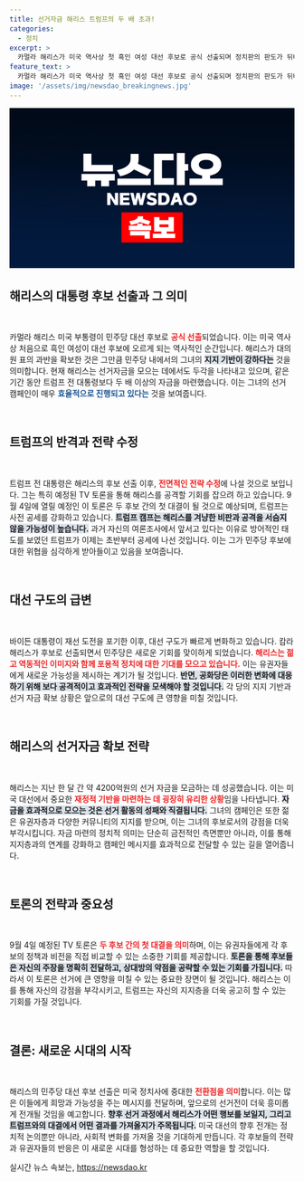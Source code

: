 ```yaml
---
title: 선거자금 해리스 트럼프의 두 배 초과!
categories:
  - 정치
excerpt: >
  카멀라 해리스가 미국 역사상 첫 흑인 여성 대선 후보로 공식 선출되며 정치판의 판도가 뒤바뀌고 있습니다. 트럼프와의 첫 TV 토론이 한 달 뒤 다가오는 가운데, 공화당은 전략 수정에 돌입할 전망입니다. 클릭해 더 알아보세요!
feature_text: >
  카멀라 해리스가 미국 역사상 첫 흑인 여성 대선 후보로 공식 선출되며 정치판의 판도가 뒤바뀌고 있습니다. 트럼프와의 첫 TV 토론이 한 달 뒤 다가오는 가운데, 공화당은 전략 수정에 돌입할 전망입니다. 클릭해 더 알아보세요!
image: '/assets/img/newsdao_breakingnews.jpg'
---
```


<p><img src="/assets/img/newsdao_breakingnews.jpg" alt="pcversion 속보" /></p>

<h2 data-ke-size="size26">해리스의 대통령 후보 선출과 그 의미</h2>

<p data-ke-size="size16">&nbsp;</p>

<p>카멀라 해리스 미국 부통령이 민주당 대선 후보로 <b><span style="color: #ee2323;">공식 선출</span></b>되었습니다. 이는 미국 역사상 처음으로 흑인 여성이 대선 후보에 오르게 되는 역사적인 순간입니다. 해리스가 대의원 표의 과반을 확보한 것은 그만큼 민주당 내에서의 그녀의 <b><span style="background-color: #21538527;">지지 기반이 강하다는</span></b> 것을 의미합니다. 현재 해리스는 선거자금을 모으는 데에서도 두각을 나타내고 있으며, 같은 기간 동안 트럼프 전 대통령보다 두 배 이상의 자금을 마련했습니다. 이는 그녀의 선거 캠페인이 매우 <b><span style="color: #1a5490;">효율적으로 진행되고 있다는</span></b> 것을 보여줍니다.</p>

<p data-ke-size="size16">&nbsp;</p>

<h2 data-ke-size="size26">트럼프의 반격과 전략 수정</h2>

<p data-ke-size="size16">&nbsp;</p>

<p>트럼프 전 대통령은 해리스의 후보 선출 이후, <b><span style="color: #ee2323;">전면적인 전략 수정</span></b>에 나설 것으로 보입니다. 그는 특히 예정된 TV 토론을 통해 해리스를 공격할 기회를 잡으려 하고 있습니다. 9월 4일에 열릴 예정인 이 토론은 두 후보 간의 첫 대결이 될 것으로 예상되며, 트럼프는 사전 공세를 강화하고 있습니다. <b><span style="background-color: #21538527;">트럼프 캠프는 해리스를 겨냥한 비판과 공격을 서슴지 않을 가능성이 높습니다.</span></b> 과거 자신의 여론조사에서 앞서고 있다는 이유로 방어적인 태도를 보였던 트럼프가 이제는 초반부터 공세에 나선 것입니다. 이는 그가 민주당 후보에 대한 위협을 심각하게 받아들이고 있음을 보여줍니다.</p>

<p data-ke-size="size16">&nbsp;</p>

<h2 data-ke-size="size26">대선 구도의 급변</h2>

<p data-ke-size="size16">&nbsp;</p>

<p>바이든 대통령이 재선 도전을 포기한 이후, 대선 구도가 빠르게 변화하고 있습니다. 캄라 해리스가 후보로 선출되면서 민주당은 새로운 기회를 맞이하게 되었습니다. <b><span style="color: #ee2323;">해리스는 젊고 역동적인 이미지와 함께 포용적 정치에 대한 기대를 모으고 있습니다.</span></b> 이는 유권자들에게 새로운 가능성을 제시하는 계기가 될 것입니다. <b><span style="background-color: #21538527;">반면, 공화당은 이러한 변화에 대응하기 위해 보다 공격적이고 효과적인 전략을 모색해야 할 것입니다.</span></b> 각 당의 지지 기반과 선거 자금 확보 상황은 앞으로의 대선 구도에 큰 영향을 미칠 것입니다.</p>

<p data-ke-size="size16">&nbsp;</p>

<h2 data-ke-size="size26">해리스의 선거자금 확보 전략</h2>

<p data-ke-size="size16">&nbsp;</p>

<p>해리스는 지난 한 달 간 약 4200억원의 선거 자금을 모금하는 데 성공했습니다. 이는 미국 대선에서 중요한 <b><span style="color: #ee2323;">재정적 기반을 마련하는 데 굉장히 유리한 상황</span></b>임을 나타냅니다. <b><span style="background-color: #21538527;">자금을 효과적으로 모으는 것은 선거 활동의 성패와 직결됩니다.</span></b> 그녀의 캠페인은 또한 젊은 유권자층과 다양한 커뮤니티의 지지를 받으며, 이는 그녀의 후보로서의 강점을 더욱 부각시킵니다. 자금 마련의 정치적 의미는 단순히 금전적인 측면뿐만 아니라, 이를 통해 지지층과의 연계를 강화하고 캠페인 메시지를 효과적으로 전달할 수 있는 길을 열어줍니다.</p>

<p data-ke-size="size16">&nbsp;</p>

<h2 data-ke-size="size26">토론의 전략과 중요성</h2>

<p data-ke-size="size16">&nbsp;</p>

<p>9월 4일 예정된 TV 토론은 <b><span style="color: #ee2323;">두 후보 간의 첫 대결을 의미</span></b>하며, 이는 유권자들에게 각 후보의 정책과 비전을 직접 비교할 수 있는 소중한 기회를 제공합니다. <b><span style="background-color: #21538527;">토론을 통해 후보들은 자신의 주장을 명확히 전달하고, 상대방의 약점을 공략할 수 있는 기회를 가집니다.</span></b> 따라서 이 토론은 선거에 큰 영향을 미칠 수 있는 중요한 장면이 될 것입니다. 해리스는 이를 통해 자신의 강점을 부각시키고, 트럼프는 자신의 지지층을 더욱 공고히 할 수 있는 기회를 가질 것입니다.</p>

<p data-ke-size="size16">&nbsp;</p>

<h2 data-ke-size="size26">결론: 새로운 시대의 시작</h2>

<p data-ke-size="size16">&nbsp;</p>

<p>해리스의 민주당 대선 후보 선출은 미국 정치사에 중대한 <b><span style="color: #ee2323;">전환점을 의미</span></b>합니다. 이는 많은 이들에게 희망과 가능성을 주는 메시지를 전달하며, 앞으로의 선거전이 더욱 흥미롭게 전개될 것임을 예고합니다. <b><span style="background-color: #21538527;">향후 선거 과정에서 해리스가 어떤 행보를 보일지, 그리고 트럼프와의 대결에서 어떤 결과를 가져올지가 주목됩니다.</span></b> 미국 대선의 향후 전개는 정치적 논의뿐만 아니라, 사회적 변화를 가져올 것을 기대하게 만듭니다. 각 후보들의 전략과 유권자들의 반응은 이 새로운 시대를 형성하는 데 중요한 역할을 할 것입니다.</p>
실시간 뉴스 속보는, <a href="https://newsdao.kr" rel="dofollow">https://newsdao.kr</a>



